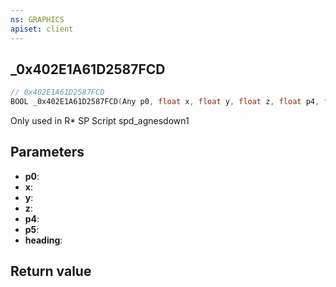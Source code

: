 ```yaml
---
ns: GRAPHICS
apiset: client
---
```

## _0x402E1A61D2587FCD

```c
// 0x402E1A61D2587FCD
BOOL _0x402E1A61D2587FCD(Any p0, float x, float y, float z, float p4, float p5, float heading);
```

Only used in R* SP Script spd_agnesdown1

## Parameters
* **p0**:
* **x**:
* **y**:
* **z**:
* **p4**:
* **p5**:
* **heading**:

## Return value